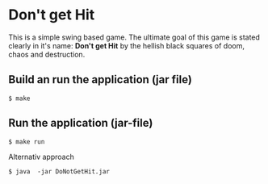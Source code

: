 # Don't get Hit

This is a simple swing based game. The ultimate goal of this game is
stated clearly in it's name: **Don't get Hit** by the hellish black
squares of doom, chaos and destruction.


## Build an run the application (jar file)
```shell
$ make 
```

## Run the application (jar-file)
```shell
$ make run
```

Alternativ approach
```shell
$ java  -jar DoNotGetHit.jar
```


